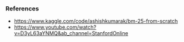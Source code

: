 




### References

- https://www.kaggle.com/code/ashishkumarak/bm-25-from-scratch
- https://www.youtube.com/watch?v=D3yL63aYNMQ&ab_channel=StanfordOnline
